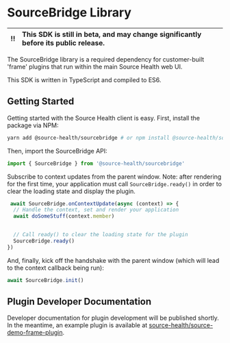# SourceBridge Library

:bangbang: | This SDK is still in beta, and may change significantly before its public release.
:---: | :---

The SourceBridge library is a required dependency for customer-built 'frame' plugins that run within the main
Source Health web UI.

This SDK is written in TypeScript and compiled to ES6.


## Getting Started

Getting started with the Source Health client is easy. First, install the package via NPM:

```bash
yarn add @source-health/sourcebridge # or npm install @source-health/sourcebridge
```

Then, import the SourceBridge API:

```typescript
import { SourceBridge } from '@source-health/sourcebridge'
```

Subscribe to context updates from the parent window.
Note: after rendering for the first time, your application must call `SourceBridge.ready()`
in order to clear the loading state and display the plugin.

```typescript
 await SourceBridge.onContextUpdate(async (context) => {
  // Handle the context, set and render your application
  await doSomeStuff(context.member)


  // Call ready() to clear the loading state for the plugin
  SourceBridge.ready()
})
```

And, finally, kick off the handshake with the parent window (which will lead to the context callback being run):

```typescript
await SourceBridge.init()
```

## Plugin Developer Documentation

Developer documentation for plugin development will be published shortly. In the meantime, an example plugin is
available at [source-health/source-demo-frame-plugin](https://github.com/source-health/source-demo-frame-plugin).
